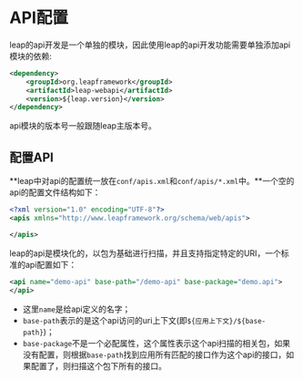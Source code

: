 # API配置

leap的api开发是一个单独的模块，因此使用leap的api开发功能需要单独添加api模块的依赖:

```xml
<dependency>
    <groupId>org.leapframework</groupId>
    <artifactId>leap-webapi</artifactId>
    <version>${leap.version}</version>
</dependency>
```

api模块的版本号一般跟随leap主版本号。

## 配置API

**leap中对api的配置统一放在`conf/apis.xml`和`conf/apis/*.xml`中。**一个空的api的配置文件结构如下：

```xml
<?xml version="1.0" encoding="UTF-8"?>
<apis xmlns="http://www.leapframework.org/schema/web/apis">

</apis>
```

leap的api是模块化的，以包为基础进行扫描，并且支持指定特定的URI，一个标准的api配置如下：

```xml
<api name="demo-api" base-path="/demo-api" base-package="demo.api">
</api>
```

* 这里`name`是给api定义的名字；
* `base-path`表示的是这个api访问的uri上下文(即`${应用上下文}/${base-path}`)；
* `base-package`不是一个必配属性，这个属性表示这个api扫描的相关包，如果没有配置，则根据`base-path`找到应用所有匹配的接口作为这个api的接口，如果配置了，则扫描这个包下所有的接口。